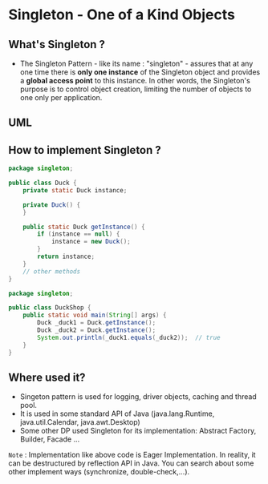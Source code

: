 # Singleton - One of a Kind Objects

## What's Singleton ?
- The Singleton Pattern - like its name : "singleton" -
assures that at any one time
there is __only one instance__ of the Singleton object and  provides a __global access point__ to this instance.
In other words, the Singleton's purpose is to control object creation, limiting the number of objects to one only per application.

## UML
<!-- ![](/singleton/singleton_uml.png) -->

## How to implement Singleton ?
```java
package singleton;

public class Duck {
    private static Duck instance;

    private Duck() {
    }

    public static Duck getInstance() {
        if (instance == null) {
            instance = new Duck();
        }
        return instance;
    }
    // other methods
}
```

```java
package singleton;

public class DuckShop {
    public static void main(String[] args) {
        Duck _duck1 = Duck.getInstance();
        Duck _duck2 = Duck.getInstance();
        System.out.println(_duck1.equals(_duck2));  // true
    }
}
```

## Where used it?
- Singeton pattern is used for logging, driver objects, caching and thread pool.
- It is used in some standard API of Java (java.lang.Runtime, java.util.Calendar, java.awt.Desktop)
- Some other DP used Singleton for its implementation: Abstract Factory, Builder, Facade ... 

`Note` : Implementation like above code is Eager Implementation. In reality, it can be destructured by reflection API in Java. You can search about some other implement ways (synchronize, double-check,...).